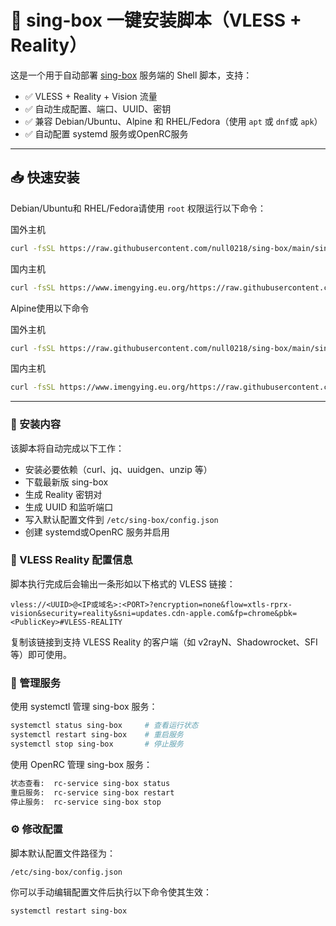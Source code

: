 # 🧊 sing-box 一键安装脚本（VLESS + Reality）

这是一个用于自动部署 [sing-box](https://github.com/SagerNet/sing-box) 服务端的 Shell 脚本，支持：

- ✅ VLESS + Reality + Vision 流量
- ✅ 自动生成配置、端口、UUID、密钥
- ✅ 兼容 Debian/Ubuntu、Alpine 和 RHEL/Fedora（使用 `apt` 或 `dnf`或 `apk`）
- ✅ 自动配置 systemd 服务或OpenRC服务

---

## 📥 快速安装

Debian/Ubuntu和 RHEL/Fedora请使用 `root` 权限运行以下命令：

国外主机
```bash
curl -fsSL https://raw.githubusercontent.com/null0218/sing-box/main/sing-box.sh | bash
```
国内主机
```bash
curl -fsSL https://www.imengying.eu.org/https://raw.githubusercontent.com/null0218/sing-box/main/sing-box.sh | bash
```

Alpine使用以下命令

国外主机
```bash
curl -fsSL https://raw.githubusercontent.com/null0218/sing-box/main/sing-box-alpine.sh | bash
```
国内主机
```bash
curl -fsSL https://www.imengying.eu.org/https://raw.githubusercontent.com/null0218/sing-box/main/sing-box-alpine.sh | bash
```

---
### 📂 安装内容

该脚本将自动完成以下工作：

- 安装必要依赖（curl、jq、uuidgen、unzip 等）
- 下载最新版 sing-box
- 生成 Reality 密钥对
- 生成 UUID 和监听端口
- 写入默认配置文件到 `/etc/sing-box/config.json`
- 创建 systemd或OpenRC 服务并启用

### 🔐 VLESS Reality 配置信息

脚本执行完成后会输出一条形如以下格式的 VLESS 链接：

```
vless://<UUID>@<IP或域名>:<PORT>?encryption=none&flow=xtls-rprx-vision&security=reality&sni=updates.cdn-apple.com&fp=chrome&pbk=<PublicKey>#VLESS-REALITY
```

复制该链接到支持 VLESS Reality 的客户端（如 v2rayN、Shadowrocket、SFI 等）即可使用。

### 🧰 管理服务

使用 systemctl 管理 sing-box 服务：

```bash
systemctl status sing-box     # 查看运行状态
systemctl restart sing-box    # 重启服务
systemctl stop sing-box       # 停止服务
```
使用 OpenRC 管理 sing-box 服务：
```bash
状态查看:  rc-service sing-box status
重启服务:  rc-service sing-box restart
停止服务:  rc-service sing-box stop
```

### ⚙️ 修改配置

脚本默认配置文件路径为：

```
/etc/sing-box/config.json
```

你可以手动编辑配置文件后执行以下命令使其生效：

```bash
systemctl restart sing-box
```
